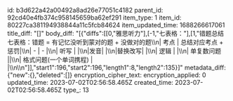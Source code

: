 id: b3d622a42a00492a8ad26e77051c4182
parent_id: 92cd40e4fb374c958145659ba62ef291
item_type: 1
item_id: 80227ca381194938844a11c5fcb84624
item_updated_time: 1688266617061
title_diff: "[]"
body_diff: "[{\"diffs\":[[0,\"雅思听力\"],[-1,\"七表格：\"],[1,\"错题总结七表格：错题 = 有记忆没听到蒙对的题 + 没做对的题\\\n| 考点 | 总结对应考点 + 惩罚|\\\n| - | - |\\\n| 听写 |  |\\\n|发音|  |\\\n|替换改写|  |\\\n| 逻辑 |  |\\\n| 单复数问题 ||\\\n| 格式问题(一个单词携程) | |\\\n\\\n\"]],\"start1\":196,\"start2\":196,\"length1\":8,\"length2\":135}]"
metadata_diff: {"new":{},"deleted":[]}
encryption_cipher_text: 
encryption_applied: 0
updated_time: 2023-07-02T02:56:58.465Z
created_time: 2023-07-02T02:56:58.465Z
type_: 13